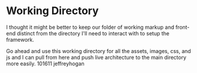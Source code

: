 # Working Directory

I thought it might be better to keep our folder of working markup and front-end
distinct from the directory I'll need to interact with to setup the framework.

Go ahead and use this working directory for all the assets, images, css, and js
and I can pull from here and push live architecture to the main directory more
easily. 101611 jeffreyhogan

